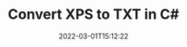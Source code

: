 ---
############################# Static ############################
layout: "auto-gen-conversion"
date: 2022-03-01T15:12:22
draft: false
otherformats: bmp dcm emf emz epub gif ico jp2 jpeg jpg pdf png psb psd svg svgz tex tga tif tiff webp wmf wmz xps
breadcrumb: XPS to TXT in C#

############################# Head ############################
head_title: "XPS to TXT Converter in C#"
head_description: "Convert XPS to TXT in .NET using a few lines of code. Use the GroupDocs Document Conversion API to convert over 160 file formats."

############################# Header ############################
title: "Convert XPS to TXT in C#"
description: "XPS to TXT conversion with a few lines of .NET code"
bg_image: "https://cms.admin.containerize.com/templates/aspose/App_Themes/V3/images/bg/header1.png"
bg_overlay: false
button:
    enable: true

############################# SubMenu ############################
submenu:
    enable: true

    left:
        img_alt: "GroupDocs.Conversion for .NET"
        image: "https://cms.admin.containerize.com/templates/groupdocs/images/product-logos/90x90-noborder/groupdocs-conversion-net.png"
        product: "GroupDocs.Conversion"
        platform: ".NET"

    

############################# About ############################
about:
    enable: true
    title: "About GroupDocs.Conversion для .NET API"
    content: |
        [GroupDocs.Conversion for .NET](https://products.groupdocs.com/conversion/net/) can be used to convert Microsoft Word, Excel, PowerPoint, PDF, Visio and other formats. GroupDocs.Conversion is a standalone API that is suitable for back-end and internal systems where high performance is required. It does not depend on any software such as Microsoft or Open Office.
    

overview:
    enable: true
    content: |
        Convert your XPS files to TXT in .NET easily. You can use just a couple of C# code lines in any platform of your choice like - Windows, Linux, macOS.
        You can try XPS to TXT conversion for free and evaluate conversion results quality.
        Along with simple file conversion scenarios you can try more advanced options for loading source XPS file and for saving output TXT result. 
        
        For example, for the source XPS file you may use the following load options:

        * auto-detect file format;
        * specify password for protected files (if file format supports it);
        * replace missing fonts to preserve document appearance.
        
        There are also advanced convert options for the TXT file:

        * convert specific document page or page range;
        * add a watermark to the converted TXT file.

        Once conversion is completed you can save your TXT file to the local file path or any third-party storage like FTP, Amazon S3, Google Drive, Dropbox etc.
        Please note - to convert XPS to TXT there is no need for any additional software installed - like MS Office, Open Office, Adobe Acrobat Reader etc. 


############################# Steps ############################
steps:
    enable: true
    title_left: "Steps to convert XPS to TXT in C#"
    content_left: |
        [GroupDocs.Conversion](https://products.groupdocs.com/conversion/net/) makes it easy for developers to convert a XPS file to TXT with a few lines of code.

        * Create an instance of the Converter class and provide the file XPS with the full path
        * Create and set ConvertOptions for TXT type.
        * Call the Converter.Convert method and pass the full path and format (TXT) as a parameter
        
    title_right: "System Requirements"
    content_right: |
        Basic conversion with GroupDocs.Conversion for .NET can be done in just a few simple steps. Our APIs are supported on all major platforms and operating systems. Before executing the code below, make sure you have the following prerequisites installed on your system.

        * Operating systems: Microsoft Windows, Linux, MacOS
        * Development environments: Microsoft Visual Studio, Xamarin, MonoDevelop
        * Frameworks: .NET Framework, .NET Standard, .NET Core, Mono
        * Get the latest GroupDocs.Conversion for .NET from [Nuget](https://www.nuget.org/packages/groupdocs.conversion)
        
    code: |
        ```cs
        // Load XPS file
        var converter = new GroupDocs.Conversion.Converter("template.xps");
        // Set conversion parameters for TXT format
        var convertOptions = converter.GetPossibleConversions()["txt"].ConvertOptions;
        // Convert to TXT format
        converter.Convert("output.txt", convertOptions);        
        ```
        
demos:
    enable: true
    title: "XPS to TXT Live Demo"
    content: |
       Convert XPS to TXT now by visiting the [GroupDocs.Conversion App](https://products.groupdocs.app/conversion/family) website. Online demo has the following advantages
          

more_formats:
    enable: true
    title: "Other supported transformations XPS"
    content: "You can also convert XPS to many other file formats. Please see the list below."
       
       
back_to_top:
    enable: true
---